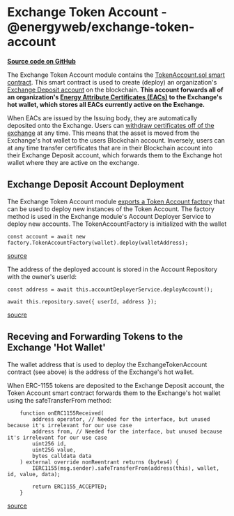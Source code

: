 # Exchange Token Account - @energyweb/exchange-token-account
[**Source code on GitHub**](https://github.com/energywebfoundation/origin/tree/master/packages/trade/exchange-token-account)

The Exchange Token Account module contains the [TokenAccount.sol smart contract](https://github.com/energywebfoundation/origin/blob/master/packages/trade/exchange-token-account/contracts/TokenAccount.sol#L17). This smart contract is used to create (deploy) an organization's [Exchange Deposit account](../user-guide-glossary.md#exchange-deposit-account) on the blockchain. **This account forwards all of an organization's [Energy Attribute Certificates (EACs)](../user-guide-glossary.md#energy-attribute-certificate) to the Exchange's hot wallet, which stores all EACs currently active on the Exchange.**  

When EACs are issued by the Issuing body, they are automatically deposited onto the Exchange. Users can [withdraw certificates off of the exchange](./exchange-io-erc1888.md#withdrawal-processor) at any time. This means that the asset is moved from the Exchange's hot wallet to the users Blockchain account. Inversely, users can at any time transfer certificates that are in their Blockchain account into their Exchange Deposit account, which forwards them to the Exchange hot wallet where they are active on the exchange. 

## Exchange Deposit Account Deployment
The Exchange Token Account module [exports a Token Account factory](https://github.com/energywebfoundation/origin/blob/master/packages/trade/exchange-token-account/src/index.ts) that can be used to deploy new instances of the Token Account. The factory method is used in the Exchange module's Account Deployer Service to deploy new accounts. The TokenAccountFactory is initialized with the wallet 
```
const account = await new factory.TokenAccountFactory(wallet).deploy(walletAddress);

```
[source](https://github.com/energywebfoundation/origin/blob/a1c3332ec263b26cbd1b89768c03328658c18226/packages/trade/exchange/src/pods/account-deployer/account-deployer.service.ts#L23)

The address of the deployed account is stored in the Account Repository with the owner's userId:
```
const address = await this.accountDeployerService.deployAccount();

await this.repository.save({ userId, address });
```
[soucre](https://github.com/energywebfoundation/origin/blob/db84284d244bdef13496ea2c647a30816a0bf0a9/packages/trade/exchange/src/pods/account/account.service.ts#L54)

## Receving and Forwarding Tokens to the Exchange 'Hot Wallet'
The wallet address that is used to deploy the ExchangeTokenAccount contract (see above) is the address of the Exchange's hot wallet. 

When ERC-1155 tokens are deposited to the Exchange Deposit account, the Token Account smart contract forwards them to the Exchange's hot wallet using the safeTransferFrom method: 
```
    function onERC1155Received(
        address operator, // Needed for the interface, but unused because it's irrelevant for our use case
        address from, // Needed for the interface, but unused because it's irrelevant for our use case
        uint256 id,
        uint256 value,
        bytes calldata data
    ) external override nonReentrant returns (bytes4) {
        IERC1155(msg.sender).safeTransferFrom(address(this), wallet, id, value, data);

        return ERC1155_ACCEPTED;
    }
```
[source](https://github.com/energywebfoundation/origin/blob/db84284d244bdef13496ea2c647a30816a0bf0a9/packages/trade/exchange-token-account/contracts/TokenAccount.sol#L17)








